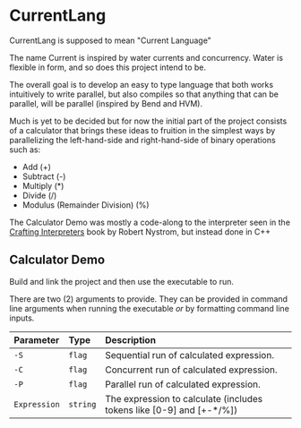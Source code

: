 
# CurrentLang

CurrentLang is supposed to mean "Current Language"

The name Current is inspired by water currents and concurrency. Water is flexible in form, and so does this project intend to be.

The overall goal is to develop an easy to type language that both works intuitively to write parallel, but also compiles so that anything that can be parallel, will be parallel (inspired by Bend and HVM).

Much is yet to be decided but for now the initial part of the project consists of a calculator that brings these ideas to fruition in the simplest ways by parallelizing the left-hand-side and right-hand-side of binary operations such as:

- Add (+)
- Subtract (-)
- Multiply (*)
- Divide (/)
- Modulus (Remainder Division) (%)

The Calculator Demo was mostly a code-along to the interpreter seen in the [Crafting Interpreters](https://craftinginterpreters.com/) book by Robert Nystrom, but instead done in C++

## Calculator Demo

Build and link the project and then use the executable to run.

There are two (2) arguments to provide. They can be provided in command line arguments when running the executable *or* by formatting command line inputs.

| Parameter | Type     | Description                |
| :-------- | :------- | :------------------------- |
| `-S`    | `flag` | Sequential run of calculated expression. |
| `-C`    | `flag` | Concurrent run of calculated expression. |
| `-P`    | `flag` | Parallel run of calculated expression. |
| `Expression`    | `string` | The expression to calculate (includes tokens like [0-9] and [+-*/%]) |
